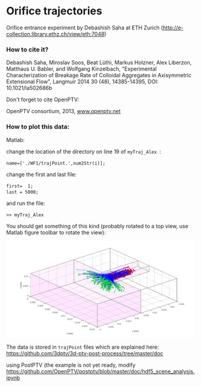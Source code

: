 # Orifice trajectories

Orifice entrance experiment by Debashish Saha at ETH Zurich (http://e-collection.library.ethz.ch/view/eth:7048)

### How to cite it? 

Debashish Saha, Miroslav Soos, Beat Lüthi, Markus Holzner, Alex Liberzon, Matthaus U. Babler, and Wolfgang Kinzelbach, "Experimental Characterization of Breakage Rate of Colloidal Aggregates in Axisymmetric Extensional Flow", Langmuir 2014 30 (48), 14385-14395, DOI: 10.1021/la502686b

Don't forget to cite OpenPTV:

OpenPTV consortium, 2013, www.openptv.net


### How to plot this data:

Matlab:

change the location of the directory on line 19 of ```myTraj_Alex ```:

    name=['./WF1/trajPoint.',num2Str(i)];

change the first and last file: 

    first=	1;
    last = 5000;

and run the file: 

    >> myTraj_Alex
    
    
You should get something of this kind (probably rotated to a top view, use Matlab figure toolbar to rotate the view):

![](matlab/Trajectories_for_paper.png)


The data is stored in ```trajPoint``` files which are explained here: <https://github.com/3dptv/3d-ptv-post-process/tree/master/doc>



using PostPTV (the example is not yet ready, modify <https://github.com/OpenPTV/postptv/blob/master/doc/hdf5_scene_analysis.ipynb> 





